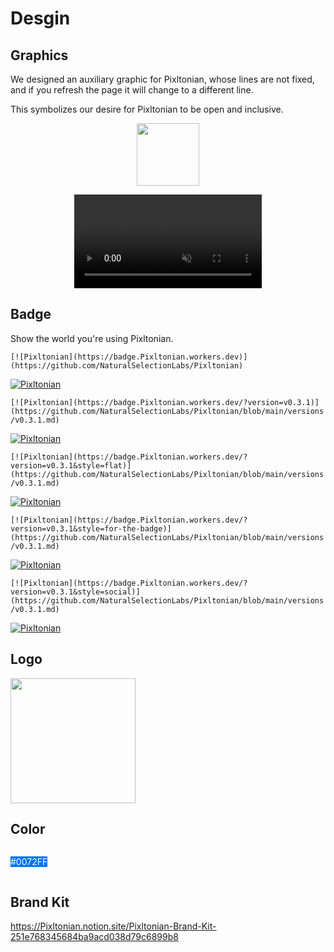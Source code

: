 # Desgin

## Graphics

We designed an auxiliary graphic for Pixltonian, whose lines are not fixed, and if you refresh the page it will change to a different line.

This symbolizes our desire for Pixltonian to be open and inclusive.

<p align="center">
    <img width="100" src="https://graphics.Pixltonian.workers.dev">
</p>

<p align="center">
    <video width="300" autoplay muted playsinline src="@source/images/logo.mp4"></video>
</p>

## Badge

Show the world you're using Pixltonian.

`[![Pixltonian](https://badge.Pixltonian.workers.dev)](https://github.com/NaturalSelectionLabs/Pixltonian)`

[![Pixltonian](https://badge.Pixltonian.workers.dev)](https://github.com/NaturalSelectionLabs/Pixltonian)

`[![Pixltonian](https://badge.Pixltonian.workers.dev/?version=v0.3.1)](https://github.com/NaturalSelectionLabs/Pixltonian/blob/main/versions/v0.3.1.md)`

[![Pixltonian](https://badge.Pixltonian.workers.dev/?version=v0.3.1)](https://github.com/NaturalSelectionLabs/Pixltonian/blob/main/versions/v0.3.1.md)

`[![Pixltonian](https://badge.Pixltonian.workers.dev/?version=v0.3.1&style=flat)](https://github.com/NaturalSelectionLabs/Pixltonian/blob/main/versions/v0.3.1.md)`

[![Pixltonian](https://badge.Pixltonian.workers.dev/?version=v0.3.1&style=flat)](https://github.com/NaturalSelectionLabs/Pixltonian/blob/main/versions/v0.3.1.md)

`[![Pixltonian](https://badge.Pixltonian.workers.dev/?version=v0.3.1&style=for-the-badge)](https://github.com/NaturalSelectionLabs/Pixltonian/blob/main/versions/v0.3.1.md)`

[![Pixltonian](https://badge.Pixltonian.workers.dev/?version=v0.3.1&style=for-the-badge)](https://github.com/NaturalSelectionLabs/Pixltonian/blob/main/versions/v0.3.1.md)

`[![Pixltonian](https://badge.Pixltonian.workers.dev/?version=v0.3.1&style=social)](https://github.com/NaturalSelectionLabs/Pixltonian/blob/main/versions/v0.3.1.md)`

[![Pixltonian](https://badge.Pixltonian.workers.dev/?version=v0.3.1&style=social)](https://github.com/NaturalSelectionLabs/Pixltonian/blob/main/versions/v0.3.1.md)

## Logo

<p><img width="200" src="https://Pixltonian.mypinata.cloud/ipfs/QmUG6H3Z7D5P511shn7sB4CPmpjH5uZWu4m5mWX7U3Gqbu"></p>

## Color

<p style="background: #0072FF; color: #FFF; display: inline-block;">#0072FF</p>

## Brand Kit

<https://Pixltonian.notion.site/Pixltonian-Brand-Kit-251e768345684ba9acd038d79c6899b8>